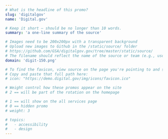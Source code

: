 ```yaml
---
# What is the headline of this promo?
slug: 'digitalgov'
name: 'Digital.gov'

# Keep it short — should be no longer than 10 words.
summary: 'a one-line summary of the source'

# Images need to be 200x200px with a transparent background
# Upload new images to Github in the /static/source/ folder
# https://github.com/GSA/digitalgov.gov/tree/master/static/source/
# The filename should reflect the name of the source or team (e.g., usds-logo.png)
domain: 'digit-150.png'

# To find the favicon, view source on the page you're pointing to and search for "favicon" or "icon". The path to the icon should be near the top.
# Copy and paste that full path here:
# icon: "https://demo.digital.gov/img/icons/favicon.ico"

# Weight control how these promos appear on the site
# 2 == will be part of the rotation on the homepage

# 1 == will show on the all services page
# 0 == hidden promo
# weight: 3

# topics:
#   - accessibility
#   - design
---
```

